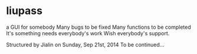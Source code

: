 liupass
=======

a GUI for somebody
Many bugs to be fixed
Many functions to be completed
It's something needs everybody's work
Wish everybody's support.

Structured by Jialin on Sunday, Sep 21st, 2014
To be continued...
